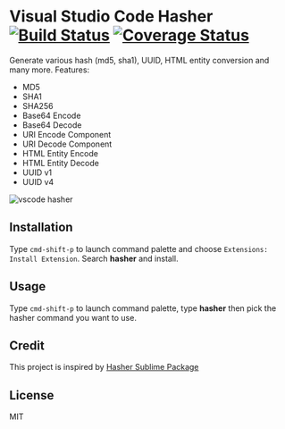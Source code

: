 # Visual Studio Code Hasher [![Build Status](https://travis-ci.org/deerawan/vscode-hasher.svg)](https://travis-ci.org/deerawan/vscode-hasher) [![Coverage Status](https://coveralls.io/repos/deerawan/vscode-hasher/badge.svg?branch=master&service=github)](https://coveralls.io/github/deerawan/vscode-hasher?branch=master)
Generate various hash (md5, sha1), UUID, HTML entity conversion and many more. Features:
- MD5
- SHA1
- SHA256
- Base64 Encode
- Base64 Decode
- URI Encode Component
- URI Decode Component
- HTML Entity Encode
- HTML Entity Decode
- UUID v1
- UUID v4

![vscode hasher](https://raw.githubusercontent.com/deerawan/vscode-hasher/master/images/hasher.gif)

## Installation
Type `cmd-shift-p` to launch command palette and choose `Extensions: Install Extension`. Search **hasher** and install.

## Usage
Type `cmd-shift-p` to launch command palette, type **hasher** then pick the hasher command you want to use.

## Credit
This project is inspired by [Hasher Sublime Package](https://packagecontrol.io/packages/Hasher)

## License
MIT